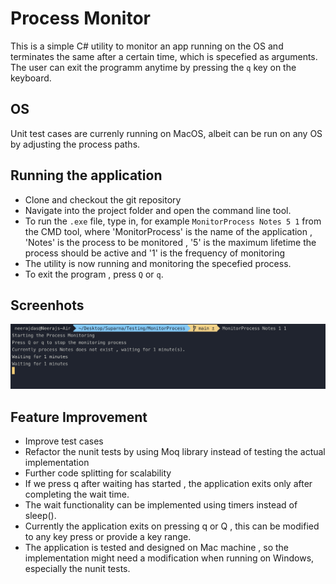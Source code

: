# Process Monitor

This is a simple C# utility to monitor an app running on the OS and terminates the same after a certain time, which is specefied as arguments. 
The user can exit the programm anytime by pressing the `q` key on the keyboard. 

## OS
Unit test cases are currenly running on MacOS, albeit can be run on any OS by adjusting the process paths.

## Running the application
  - Clone and checkout the git repository
  - Navigate into the project folder and open the command line tool.
  - To run the `.exe` file, type in, for example `MonitorProcess Notes 5 1` from the CMD tool, where  'MonitorProcess' is the name of the application , 'Notes' is the process to be monitored , '5' is the maximum lifetime the process should be active and '1' is the frequency of monitoring 
  - The utility is now running and monitoring the specefied process.
  - To exit the program , press `Q` or `q`.

## Screenhots
![Alt text](/screenshots/utility.png?raw=true "Utility running")

## Feature Improvement
  - Improve test cases
  - Refactor the nunit tests by using Moq library instead of testing the actual implementation
  - Further code splitting for scalability
  - If we press q after waiting has started , the application exits only after completing the wait time.
  - The wait functionality can be implemented using timers instead of sleep().
  - Currently the application exits on pressing q or Q , this can be modified to any key press or provide a key range.
  - The application is tested and designed on Mac machine , so the implementation might need a modification when running on Windows, especially the nunit tests.

